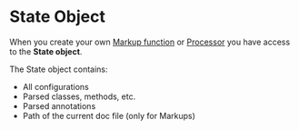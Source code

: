 # State Object

When you create your own [Markup function](markups.md) or [Processor](processors.md)
you have access to the **State object**.

The State object contains:

- All configurations
- Parsed classes, methods, etc.
- Parsed annotations
- Path of the current doc file (only for Markups)
